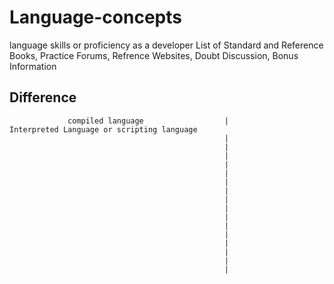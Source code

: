 # Language-concepts
language skills or proficiency as a developer
List of Standard and Reference Books, Practice Forums, Refrence Websites, Doubt Discussion, Bonus Information 

## Difference 


                 compiled language                  |                  Interpreted Language or scripting language
                                                    |
                                                    |
                                                    |
                                                    |
                                                    |
                                                    |
                                                    |
                                                    |
                                                    |
                                                    |
                                                    |
                                                    |
                                                    |
                                                    |
                                                    |
                                                    |
